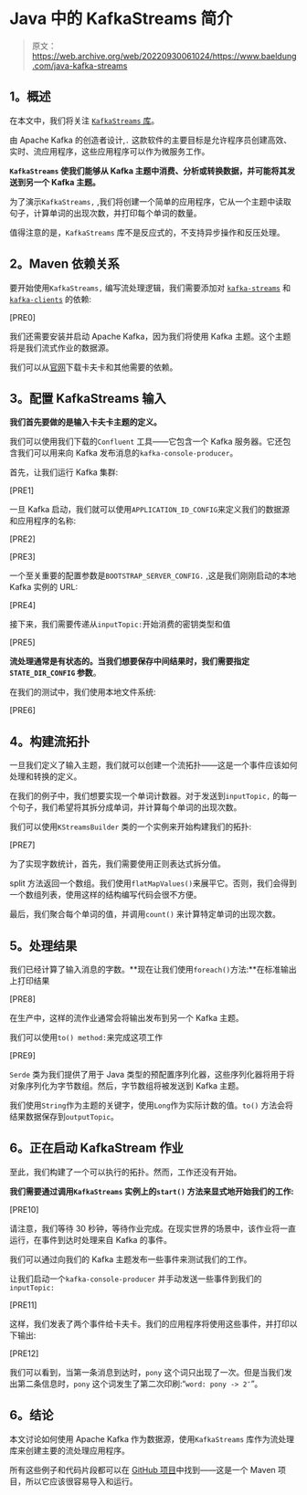 # Java 中的 KafkaStreams 简介

> 原文：<https://web.archive.org/web/20220930061024/https://www.baeldung.com/java-kafka-streams>

## **1。概述**

在本文中，我们将关注 [`KafkaStreams` 库](https://web.archive.org/web/20221126234120/https://kafka.apache.org/documentation/streams/)。

由 Apache Kafka 的创造者设计,`.` 这款软件的主要目标是允许程序员创建高效、实时、流应用程序，这些应用程序可以作为微服务工作。

**`KafkaStreams` 使我们能够从 Kafka 主题中消费、分析或转换数据，并可能将其发送到另一个 Kafka 主题。**

为了演示`KafkaStreams,` ,我们将创建一个简单的应用程序，它从一个主题中读取句子，计算单词的出现次数，并打印每个单词的数量。

值得注意的是，`KafkaStreams` 库不是反应式的，不支持异步操作和反压处理。

## **2。Maven 依赖关系**

要开始使用`KafkaStreams,` 编写流处理逻辑，我们需要添加对 [`kafka-streams`](https://web.archive.org/web/20221126234120/https://search.maven.org/classic/#search%7Cgav%7C1%7Cg%3A%22org.apache.kafka%22%20AND%20a%3A%22kafka-streams%22) 和 [`kafka-clients`](https://web.archive.org/web/20221126234120/https://search.maven.org/classic/#search%7Cgav%7C1%7Cg%3A%22org.apache.kafka%22%20AND%20a%3A%22kafka-clients%22) 的依赖:

[PRE0]

我们还需要安装并启动 Apache Kafka，因为我们将使用 Kafka 主题。这个主题将是我们流式作业的数据源。

我们可以从[官网](https://web.archive.org/web/20221126234120/https://www.confluent.io/download/)下载卡夫卡和其他需要的依赖。

## **3。配置 KafkaStreams 输入**

**我们首先要做的是输入卡夫卡主题的定义。**

我们可以使用我们下载的`Confluent` 工具——它包含一个 Kafka 服务器。它还包含我们可以用来向 Kafka 发布消息的`kafka-console-producer`。

首先，让我们运行 Kafka 集群:

[PRE1]

一旦 Kafka 启动，我们就可以使用`APPLICATION_ID_CONFIG`来定义我们的数据源和应用程序的名称:

[PRE2]

[PRE3]

一个至关重要的配置参数是`BOOTSTRAP_SERVER_CONFIG.` ,这是我们刚刚启动的本地 Kafka 实例的 URL:

[PRE4]

接下来，我们需要传递从`inputTopic:`开始消费的密钥类型和值

[PRE5]

**流处理通常是有状态的。当我们想要保存中间结果时，我们需要指定`STATE_DIR_CONFIG` 参数**。

在我们的测试中，我们使用本地文件系统:

[PRE6]

## **4。构建流拓扑**

一旦我们定义了输入主题，我们就可以创建一个流拓扑——这是一个事件应该如何处理和转换的定义。

在我们的例子中，我们想要实现一个单词计数器。对于发送到`inputTopic,` 的每一个句子，我们希望将其拆分成单词，并计算每个单词的出现次数。

我们可以使用`KStreamsBuilder` 类的一个实例来开始构建我们的拓扑:

[PRE7]

为了实现字数统计，首先，我们需要使用正则表达式拆分值。

split 方法返回一个数组。我们使用`flatMapValues()`来展平它。否则，我们会得到一个数组列表，使用这样的结构编写代码会很不方便。

最后，我们聚合每个单词的值，并调用`count()` 来计算特定单词的出现次数。

## **5。处理结果**

我们已经计算了输入消息的字数。**现在让我们使用`foreach()`方法:**在标准输出上打印结果

[PRE8]

在生产中，这样的流作业通常会将输出发布到另一个 Kafka 主题。

我们可以使用`to() method:`来完成这项工作

[PRE9]

`Serde` 类为我们提供了用于 Java 类型的预配置序列化器，这些序列化器将用于将对象序列化为字节数组。然后，字节数组将被发送到 Kafka 主题。

我们使用`String`作为主题的关键字，使用`Long`作为实际计数的值。`to()` 方法会将结果数据保存到`outputTopic`。

## **6。正在启动 KafkaStream 作业**

至此，我们构建了一个可以执行的拓扑。然而，工作还没有开始。

**我们需要通过调用`KafkaStreams` 实例上的`start()` 方法来显式地开始我们的工作:**

[PRE10]

请注意，我们等待 30 秒钟，等待作业完成。在现实世界的场景中，该作业将一直运行，在事件到达时处理来自 Kafka 的事件。

我们可以通过向我们的 Kafka 主题发布一些事件来测试我们的工作。

让我们启动一个`kafka-console-producer` 并手动发送一些事件到我们的`inputTopic:`

[PRE11]

这样，我们发表了两个事件给卡夫卡。我们的应用程序将使用这些事件，并打印以下输出:

[PRE12]

我们可以看到，当第一条消息到达时，`pony` 这个词只出现了一次。但是当我们发出第二条信息时，`pony` 这个词发生了第二次印刷:“`word: pony -> 2″`”。

## **6。结论**

本文讨论如何使用 Apache Kafka 作为数据源，使用`KafkaStreams` 库作为流处理库来创建主要的流处理应用程序。

所有这些例子和代码片段都可以在 [GitHub 项目](https://web.archive.org/web/20221126234120/https://github.com/eugenp/tutorials/tree/master/apache-kafka)中找到——这是一个 Maven 项目，所以它应该很容易导入和运行。